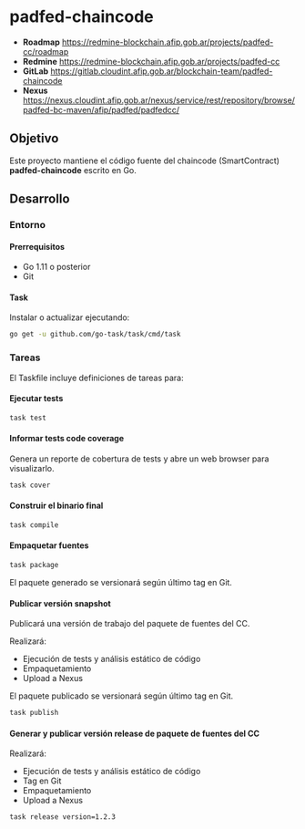 # padfed-chaincode

- **Roadmap** https://redmine-blockchain.afip.gob.ar/projects/padfed-cc/roadmap
- **Redmine** https://redmine-blockchain.afip.gob.ar/projects/padfed-cc
- **GitLab** https://gitlab.cloudint.afip.gob.ar/blockchain-team/padfed-chaincode
- **Nexus** https://nexus.cloudint.afip.gob.ar/nexus/service/rest/repository/browse/padfed-bc-maven/afip/padfed/padfedcc/

## Objetivo

Este proyecto mantiene el código fuente del chaincode (SmartContract) **padfed-chaincode** escrito en Go.

## Desarrollo

### Entorno

#### Prerrequisitos

- Go 1.11 o posterior
- Git

#### Task

Instalar o actualizar ejecutando:

```sh
go get -u github.com/go-task/task/cmd/task
```

### Tareas

El Taskfile incluye definiciones de tareas para:

#### Ejecutar tests

```sh
task test
```

#### Informar tests code coverage

Genera un reporte de cobertura de tests y abre un web browser para visualizarlo.

```sh
task cover
```

#### Construir el binario final

```sh
task compile
```

#### Empaquetar fuentes

```sh
task package
```

El paquete generado se versionará según último tag en Git.

#### Publicar versión snapshot

Publicará una versión de trabajo del paquete de fuentes del CC.

Realizará:

- Ejecución de tests y análisis estático de código
- Empaquetamiento
- Upload a Nexus

El paquete publicado se versionará según último tag en Git.

```sh
task publish
```

#### Generar y publicar versión release de paquete de fuentes del CC

Realizará:

- Ejecución de tests y análisis estático de código
- Tag en Git
- Empaquetamiento
- Upload a Nexus

```sh
task release version=1.2.3
```

